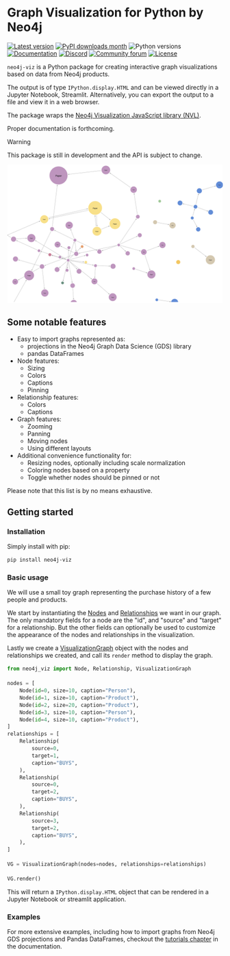 # Graph Visualization for Python by Neo4j

[![Latest version](https://img.shields.io/pypi/v/neo4j-viz)](https://pypi.org/project/neo4j-viz/)
[![PyPI downloads month](https://img.shields.io/pypi/dm/neo4j-viz)](https://pypi.org/project/neo4j-viz/)
![Python versions](https://img.shields.io/pypi/pyversions/neo4j-viz)
[![Documentation](https://img.shields.io/badge/Documentation-latest-blue)](https://neo4j.com/docs/nvl-python/preview/)
[![Discord](https://img.shields.io/discord/787399249741479977?label=Chat&logo=discord)](https://discord.gg/neo4j)
[![Community forum](https://img.shields.io/website?down_color=lightgrey&down_message=offline&label=Forums&logo=discourse&up_color=green&up_message=online&url=https%3A%2F%2Fcommunity.neo4j.com%2F)](https://community.neo4j.com)
[![License](https://img.shields.io/pypi/l/neo4j-viz)](https://pypi.org/project/neo4j-viz/)

`neo4j-viz` is a Python package for creating interactive graph visualizations based on data from Neo4j products.

The output is of type `IPython.display.HTML` and can be viewed directly in a Jupyter Notebook, Streamlit.
Alternatively, you can export the output to a file and view it in a web browser.

The package wraps the [Neo4j Visualization JavaScript library (NVL)](https://neo4j.com/docs/nvl/current/).

Proper documentation is forthcoming.

> [!WARNING]
> This package is still in development and the API is subject to change.


![Example Graph](https://github.com/neo4j/python-graph-visualization/blob/main/examples/example_cora_graph.png)


## Some notable features

* Easy to import graphs represented as:
  * projections in the Neo4j Graph Data Science (GDS) library
  * pandas DataFrames
* Node features:
  * Sizing
  * Colors
  * Captions
  * Pinning
* Relationship features:
  * Colors
  * Captions
* Graph features:
  * Zooming
  * Panning
  * Moving nodes
  * Using different layouts
* Additional convenience functionality for:
  * Resizing nodes, optionally including scale normalization
  * Coloring nodes based on a property
  * Toggle whether nodes should be pinned or not

Please note that this list is by no means exhaustive.


## Getting started


### Installation

Simply install with pip:

```sh
pip install neo4j-viz
```


### Basic usage

We will use a small toy graph representing the purchase history of a few people and products.

We start by instantiating the [Nodes](https://neo4j.com/docs/nvl-python/preview/api-reference/node.html) and
[Relationships](https://neo4j.com/docs/nvl-python/preview/api-reference/relationship.html) we want in our graph.
The only mandatory fields for a node are the "id", and "source" and "target" for a relationship.
But the other fields can optionally be used to customize the appearance of the nodes and relationships in the
visualization.

Lastly we create a
[VisualizationGraph](https://neo4j.com/docs/nvl-python/preview/api-reference/visualization-graph.html) object with the
nodes and relationships we created, and call its `render` method to display the graph.

```python
from neo4j_viz import Node, Relationship, VisualizationGraph

nodes = [
    Node(id=0, size=10, caption="Person"),
    Node(id=1, size=10, caption="Product"),
    Node(id=2, size=20, caption="Product"),
    Node(id=3, size=10, caption="Person"),
    Node(id=4, size=10, caption="Product"),
]
relationships = [
    Relationship(
        source=0,
        target=1,
        caption="BUYS",
    ),
    Relationship(
        source=0,
        target=2,
        caption="BUYS",
    ),
    Relationship(
        source=3,
        target=2,
        caption="BUYS",
    ),
]

VG = VisualizationGraph(nodes=nodes, relationships=relationships)

VG.render()
```

This will return a `IPython.display.HTML` object that can be rendered in a Jupyter Notebook or streamlit application.


### Examples

For more extensive examples, including how to import graphs from Neo4j GDS projections and Pandas DataFrames,
checkout the [tutorials chapter](https://neo4j.com/docs/nvl-python/preview/tutorials/index.html) in the documentation.